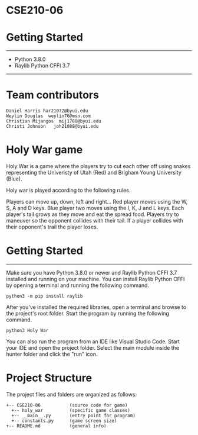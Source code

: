 # CSE210-06


# Getting Started
---

* Python 3.8.0
* Raylib Python CFFI 3.7

---

# Team contributors

```
Daniel Harris har21072@byui.edu
Weylin Douglas  weylin76@msn.com
Christian Mijangos  mij1700@byui.edu
Christi Johnson   joh21088@byui.edu
```

# Holy War game 

Holy War is a game where the players try to cut each other off using snakes representing the Univeristy of Utah (Red) and Brigham Young University (Blue).  

Holy war is played according to the following rules.

Players can move up, down, left and right...
Red player moves using the W, S, A and D keys.
Blue player two moves using the I, K, J and L keys.
Each player's tail grows as they move and eat the spread food. 
Players try to maneuver so the opponent collides with their tail. 
If a player collides with their opponent's trail the player loses. 


# Getting Started

---
Make sure you have Python 3.8.0 or newer and Raylib Python CFFI 3.7 installed and running on your machine. You can install Raylib Python CFFI by opening a terminal and running the following command.
```
python3 -m pip install raylib
```
After you've installed the required libraries, open a terminal and browse to the project's root folder. Start the program by running the following command.

```
python3 Holy War 
```
You can also run the program from an IDE like Visual Studio Code. Start your IDE and open the 
project folder. Select the main module inside the hunter folder and click the "run" icon.

# Project Structure

The project files and folders are organized as follows:
```
+-- CSE210-06           (source code for game)
  +-- holy_war          (specific game classes)
  +-- __main__.py       (entry point for program)
  +-- constants.py      (game screen size)
+-- README.md           (general info)
```
